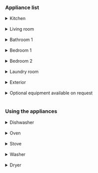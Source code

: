 ### Appliance list

<details>
<summary>Kitchen</summary>
<ul>
<li>Microwave</li>
<li>Coffee machine</li>
<li>Toaster</li>
<li>Kettle</li>
<li>Oven</li>
<li>Dishwasher</li>
<li>Pots</li>
<li>Small appliances</li>
<li>Dishes</li>
</ul>
</details>

<br />

<details>
<summary>Living room</summary>
<ul>
<li>Television</li>
<li>Couch/140cm bed</li>
<li>Wood burning stove</li>
</ul>
</details>

<br />

<details>
<summary>Bathroom 1</summary>
<ul>
<li>Hairdryer</li>
<li>Bathroom linen</li>
</ul>
</details>

<br />

<details>
<summary>Bedroom 1</summary>
<ul>
<li>Television</li>
<li>160cm bed</li>
<li>Pillows</li>
<li>Duvet</li>
<li>Coat hangers</li>
<li>2 bathrobes</li>
</ul>
</details>

<br/>

<details>
<summary>Bedroom 2</summary>
<ul>
<li>Television</li>
<li>2 80cm beds</li>
<li>Pillows</li>
<li>Duvets</li>
<li>Coat hangers</li>
<li>2 bathrobes</li>
</ul>
</details>

<br />
<details>
<summary>Laundry room</summary>

<ul>
<li>Washer dryer</li>
<li>Vacuum cleaner</li>
<li>Iron and ironing board</li>
<li>Cleaning products</li>
</ul>

</details>

<br />

<details>
<summary>Exterior</summary>
<ul>
<li>Garden table and chairs</li>
<li>Sunbeds</li>
<li>Barbecue</li>
<li>Parasol</li>
</ul>
</details>

<br />

<details>
<summary>Optional equipment available on request</summary>
<ul>
<li>Baby equipment</li>
<li>High chair</li>
<li>Baby bed</li>
<li>Drying rack</li>
</ul>
</details>

<br />

### Using the appliances

<details>
<summary>Dishwasher</summary>  
<ol>
<li>Open the door</li>
<li>Turn on the dishwasher</li>
<li>The ECO 50° programme flashes</li>
<li>Choose a programme</li>
<li>Place the pod</li>
<li>Press START</li>
<li>Close the door</li>
<li>The programme begins</li>
</ol>
</details>

<br />

<details>
<summary>Oven</summary>  
<ol>
<li>Turn on the oven</li>
<li>Touch the oven-shaped button to select a baking mode</li>
<li>Choose a baking time with the switching ring</li>
<li>Touch the thermometer-shaped button to choose the temperature with the switching ring</li>
<li>Start with the Start/Stop button</li>
<li>The oven will start heating up, making a sound once the desired temperature is reached.</li>
</ol>

**The cleaning of the oven is achieved with pyrolysis, do not use cleaning products.**

</details>

<br />

<details>
<summary>Stove</summary>
<ol>
<li>Turn on the stove</li>
<li>Choose the level of heat for the desired cooking zone</li>
</ol>

**Child safety - Activate: press the key symbol for about 5 seconds (stove turned off). Deactivate: press the key symbol for about 5 seconds. The blocking has been deactivated.**

</details>

<br />

<details>
<summary>Washer</summary>
<ol>
<li>Open the door and put in the laundry</li>
<li>Press the Start/Stop button</li>
<li>Select a programme</li>
<li>Select the options (temperature, spinning speed, etc.)</li>
<li>Add the laundry detergent</li>
<li>Press Start/Pause</li>
</ol>
</details>

<br />

<details>
<summary>Dryer</summary>
<ol>
<li>Open the door and put in the wet laundry (no more than 5kg)</li>
<li>Press the Start/Stop button</li>
<li>Do not touch the central programme selection button</li>
<li>Select the desired drying mode in the options</li>
<li>Press the Start/Pause button</li>
</ol>

**It is normal that the « coton » diode stays on by default. It is not linked to the type of clothing. The actual drying time might differ from the announced time, depending on the weight and dampness of the clothing.**

</details>
